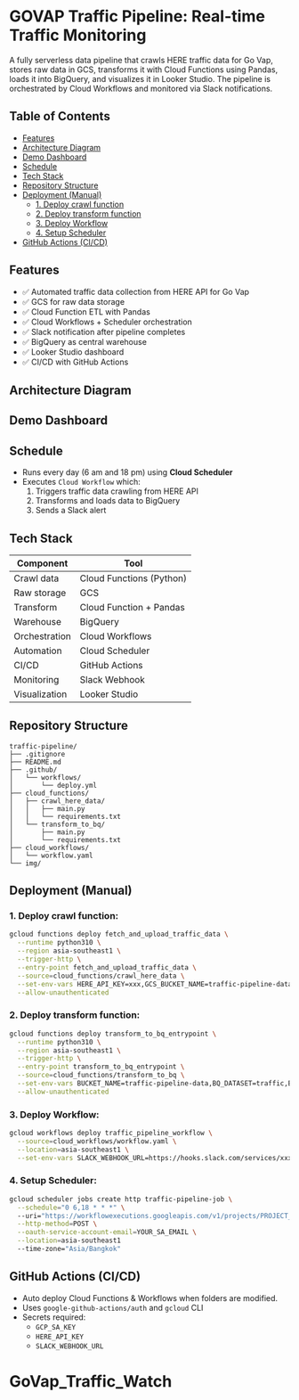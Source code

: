 # GOVAP Traffic Pipeline: Real-time Traffic Monitoring

A fully serverless data pipeline that crawls HERE traffic data for Go Vap, stores raw data in GCS, transforms it with Cloud Functions using Pandas, loads it into BigQuery, and visualizes it in Looker Studio. The pipeline is orchestrated by Cloud Workflows and monitored via Slack notifications.

## Table of Contents
- [Features](#features)
- [Architecture Diagram](#architecture-diagram)
- [Demo Dashboard](#demo-dashboard)
- [Schedule](#schedule)
- [Tech Stack](#tech-stack)
- [Repository Structure](#repository-structure)
- [Deployment (Manual)](#deployment-manual)
  - [1. Deploy crawl function](#1-deploy-crawl-function)
  - [2. Deploy transform function](#2-deploy-transform-function)
  - [3. Deploy Workflow](#3-deploy-workflow)
  - [4. Setup Scheduler](#4-setup-scheduler)
- [GitHub Actions (CI/CD)](#github-actions-cicd)

## Features
- ✅ Automated traffic data collection from HERE API for Go Vap
- ✅ GCS for raw data storage
- ✅ Cloud Function ETL with Pandas
- ✅ Cloud Workflows + Scheduler orchestration
- ✅ Slack notification after pipeline completes
- ✅ BigQuery as central warehouse
- ✅ Looker Studio dashboard
- ✅ CI/CD with GitHub Actions

## Architecture Diagram

## Demo Dashboard


## Schedule
- Runs every day (6 am and 18 pm) using **Cloud Scheduler**
- Executes `Cloud Workflow` which:
  1. Triggers traffic data crawling from HERE API
  2. Transforms and loads data to BigQuery
  3. Sends a Slack alert

## Tech Stack
| Component      | Tool                        |
|----------------|----------------------------|
| Crawl data     | Cloud Functions (Python)    |
| Raw storage    | GCS                        |
| Transform      | Cloud Function + Pandas     |
| Warehouse      | BigQuery                   |
| Orchestration  | Cloud Workflows            |
| Automation     | Cloud Scheduler            |
| CI/CD          | GitHub Actions             |
| Monitoring     | Slack Webhook              |
| Visualization  | Looker Studio              |

## Repository Structure
```
traffic-pipeline/
├── .gitignore                 
├── README.md                  
├── .github/
│   └── workflows/
│       └── deploy.yml          
├── cloud_functions/
│   ├── crawl_here_data/
│   │   ├── main.py             
│   │   └── requirements.txt         
│   └── transform_to_bq/
│       ├── main.py             
│       └── requirements.txt    
├── cloud_workflows/
│   └── workflow.yaml           
└── img/

```

## Deployment (Manual)

### 1. Deploy crawl function:
```bash
gcloud functions deploy fetch_and_upload_traffic_data \
  --runtime python310 \
  --region asia-southeast1 \
  --trigger-http \
  --entry-point fetch_and_upload_traffic_data \
  --source=cloud_functions/crawl_here_data \
  --set-env-vars HERE_API_KEY=xxx,GCS_BUCKET_NAME=traffic-pipeline-data \
  --allow-unauthenticated
```

### 2. Deploy transform function:
```bash
gcloud functions deploy transform_to_bq_entrypoint \
  --runtime python310 \
  --region asia-southeast1 \
  --trigger-http \
  --entry-point transform_to_bq_entrypoint \
  --source=cloud_functions/transform_to_bq \
  --set-env-vars BUCKET_NAME=traffic-pipeline-data,BQ_DATASET=traffic,BQ_TABLE=traffic_flow_data \
  --allow-unauthenticated
```

### 3. Deploy Workflow:
```bash
gcloud workflows deploy traffic_pipeline_workflow \
  --source=cloud_workflows/workflow.yaml \
  --location=asia-southeast1 \
  --set-env-vars SLACK_WEBHOOK_URL=https://hooks.slack.com/services/xxx
```

### 4. Setup Scheduler:
```bash
gcloud scheduler jobs create http traffic-pipeline-job \
  --schedule="0 6,18 * * *" \ 
  --uri="https://workflowexecutions.googleapis.com/v1/projects/PROJECT_ID/locations/asia-southeast1/workflows/stock_pipeline_workflow/executions" \
  --http-method=POST \
  --oauth-service-account-email=YOUR_SA_EMAIL \
  --location=asia-southeast1
  --time-zone="Asia/Bangkok"
```

## GitHub Actions (CI/CD)
- Auto deploy Cloud Functions & Workflows when folders are modified.
- Uses `google-github-actions/auth` and `gcloud` CLI
- Secrets required:
  - `GCP_SA_KEY`
  - `HERE_API_KEY`
  - `SLACK_WEBHOOK_URL`

  
# GoVap_Traffic_Watch
